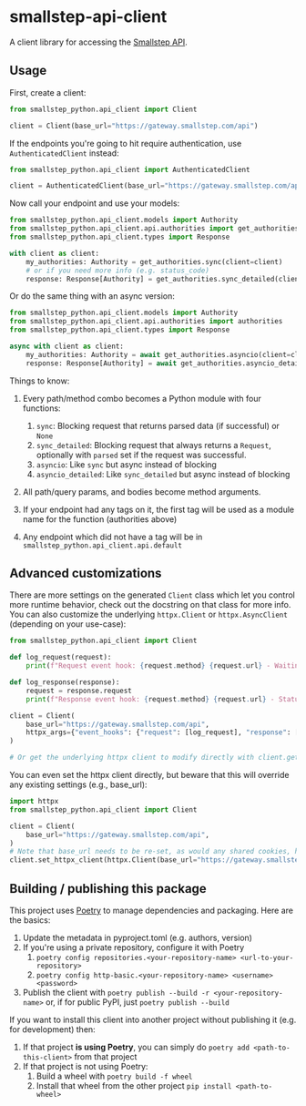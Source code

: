 # smallstep-api-client

A client library for accessing the [Smallstep API](https://gateway.smallstep.com/).

## Usage

First, create a client:

```python
from smallstep_python.api_client import Client

client = Client(base_url="https://gateway.smallstep.com/api")
```

If the endpoints you're going to hit require authentication, use `AuthenticatedClient` instead:

```python
from smallstep_python.api_client import AuthenticatedClient

client = AuthenticatedClient(base_url="https://gateway.smallstep.com/api", token="SuperSecretToken")
```

Now call your endpoint and use your models:

```python
from smallstep_python.api_client.models import Authority
from smallstep_python.api_client.api.authorities import get_authorities
from smallstep_python.api_client.types import Response

with client as client:
    my_authorities: Authority = get_authorities.sync(client=client)
    # or if you need more info (e.g. status_code)
    response: Response[Authority] = get_authorities.sync_detailed(client=client)
```

Or do the same thing with an async version:

```python
from smallstep_python.api_client.models import Authority
from smallstep_python.api_client.api.authorities import authorities
from smallstep_python.api_client.types import Response

async with client as client:
    my_authorities: Authority = await get_authorities.asyncio(client=client)
    response: Response[Authority] = await get_authorities.asyncio_detailed(client=client)
```

Things to know:

1. Every path/method combo becomes a Python module with four functions:
    1. `sync`: Blocking request that returns parsed data (if successful) or `None`
    1. `sync_detailed`: Blocking request that always returns a `Request`, optionally with `parsed` set if the request was successful.
    1. `asyncio`: Like `sync` but async instead of blocking
    1. `asyncio_detailed`: Like `sync_detailed` but async instead of blocking

1. All path/query params, and bodies become method arguments.
1. If your endpoint had any tags on it, the first tag will be used as a module name for the function (authorities above)
1. Any endpoint which did not have a tag will be in `smallstep_python.api_client.api.default`

## Advanced customizations

There are more settings on the generated `Client` class which let you control more runtime behavior, check out the docstring on that class for more info. You can also customize the underlying `httpx.Client` or `httpx.AsyncClient` (depending on your use-case):

```python
from smallstep_python.api_client import Client

def log_request(request):
    print(f"Request event hook: {request.method} {request.url} - Waiting for response")

def log_response(response):
    request = response.request
    print(f"Response event hook: {request.method} {request.url} - Status {response.status_code}")

client = Client(
    base_url="https://gateway.smallstep.com/api",
    httpx_args={"event_hooks": {"request": [log_request], "response": [log_response]}},
)

# Or get the underlying httpx client to modify directly with client.get_httpx_client() or client.get_async_httpx_client()
```

You can even set the httpx client directly, but beware that this will override any existing settings (e.g., base_url):

```python
import httpx
from smallstep_python.api_client import Client

client = Client(
    base_url="https://gateway.smallstep.com/api",
)
# Note that base_url needs to be re-set, as would any shared cookies, headers, etc.
client.set_httpx_client(httpx.Client(base_url="https://gateway.smallstep.com/api", proxies="http://localhost:8030"))
```

## Building / publishing this package

This project uses [Poetry](https://python-poetry.org/) to manage dependencies  and packaging.  Here are the basics:

1. Update the metadata in pyproject.toml (e.g. authors, version)
1. If you're using a private repository, configure it with Poetry
    1. `poetry config repositories.<your-repository-name> <url-to-your-repository>`
    1. `poetry config http-basic.<your-repository-name> <username> <password>`
1. Publish the client with `poetry publish --build -r <your-repository-name>` or, if for public PyPI, just `poetry publish --build`

If you want to install this client into another project without publishing it (e.g. for development) then:

1. If that project **is using Poetry**, you can simply do `poetry add <path-to-this-client>` from that project
1. If that project is not using Poetry:
    1. Build a wheel with `poetry build -f wheel`
    1. Install that wheel from the other project `pip install <path-to-wheel>`
